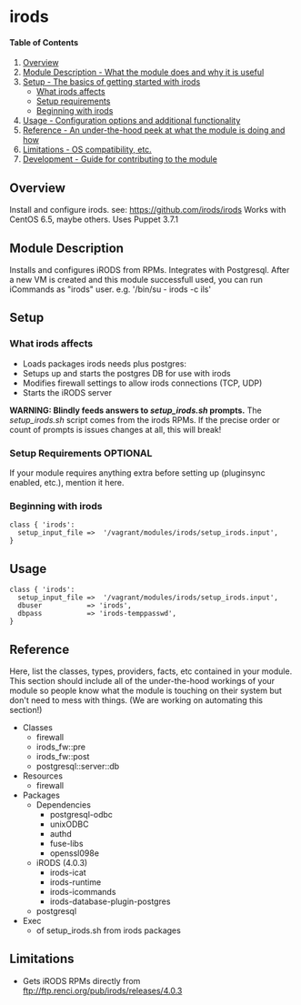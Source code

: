 # irods

#### Table of Contents

1. [Overview](#overview)
2. [Module Description - What the module does and why it is useful](#module-description)
3. [Setup - The basics of getting started with irods](#setup)
    * [What irods affects](#what-irods-affects)
    * [Setup requirements](#setup-requirements)
    * [Beginning with irods](#beginning-with-irods)
4. [Usage - Configuration options and additional functionality](#usage)
5. [Reference - An under-the-hood peek at what the module is doing and how](#reference)
5. [Limitations - OS compatibility, etc.](#limitations)
6. [Development - Guide for contributing to the module](#development)

## Overview

Install and configure irods. see: https://github.com/irods/irods
Works with CentOS 6.5, maybe others.  Uses Puppet 3.7.1

## Module Description

Installs and configures iRODS from RPMs.
Integrates with Postgresql. After a new VM is created and this module
successfull used, you can run iCommands as "irods" user.
e.g. '/bin/su - irods -c ils'



## Setup

### What irods affects

* Loads packages irods needs plus postgres:
* Setups up and starts the postgres DB for use with irods
* Modifies firewall settings to allow irods connections (TCP, UDP)
* Starts the iRODS server

__WARNING: Blindly feeds answers to *setup_irods.sh* prompts.__
The *setup_irods.sh* script comes from the irods RPMs. If the precise
order or count of prompts is issues changes at all, this will break!
  

### Setup Requirements **OPTIONAL**

If your module requires anything extra before setting up (pluginsync enabled,
etc.), mention it here.

### Beginning with irods

```puppet
class { 'irods':
  setup_input_file =>  '/vagrant/modules/irods/setup_irods.input',
}
```


## Usage

```puppet
class { 'irods':
  setup_input_file =>  '/vagrant/modules/irods/setup_irods.input',
  dbuser           => 'irods',
  dbpass           => 'irods-temppasswd',
}
```

## Reference

Here, list the classes, types, providers, facts, etc contained in your module.
This section should include all of the under-the-hood workings of your module so
people know what the module is touching on their system but don't need to mess
with things. (We are working on automating this section!)

* Classes
  * firewall
  * irods_fw::pre
  * irods_fw::post
  * postgresql::server::db
* Resources
  * firewall
* Packages
  * Dependencies
    * postgresql-odbc
    * unixODBC
    * authd
    * fuse-libs
    * openssl098e
  * iRODS (4.0.3)
    * irods-icat
    * irods-runtime
    * irods-icommands
    * irods-database-plugin-postgres
  * postgresql
* Exec
  * of setup_irods.sh from irods packages


## Limitations

* Gets iRODS RPMs directly from ftp://ftp.renci.org/pub/irods/releases/4.0.3


